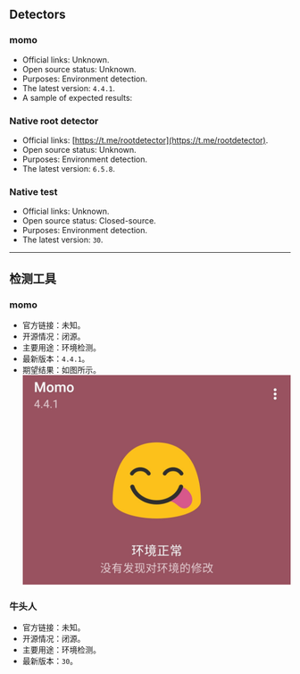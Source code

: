 ## Detectors

### momo
- Official links: Unknown. 
- Open source status: Unknown. 
- Purposes: Environment detection. 
- The latest version: ``4.4.1``. 
- A sample of expected results: 

### Native root detector
- Official links: [https://t.me/rootdetector](https://t.me/rootdetector). 
- Open source status: Unknown. 
- Purposes: Environment detection. 
- The latest version: ``6.5.8``. 

### Native test
- Official links: Unknown.
- Open source status: Closed-source. 
- Purposes: Environment detection.
- The latest version: ``30``. 

---

## 检测工具

### momo
- 官方链接：未知。
- 开源情况：闭源。
- 主要用途：环境检测。
- 最新版本：``4.4.1``。
- 期望结果：如图所示。
![momoNormalZH.jpg](momoNormalZH.jpg)

### 牛头人
- 官方链接：未知。
- 开源情况：闭源。
- 主要用途：环境检测。
- 最新版本：``30``。
